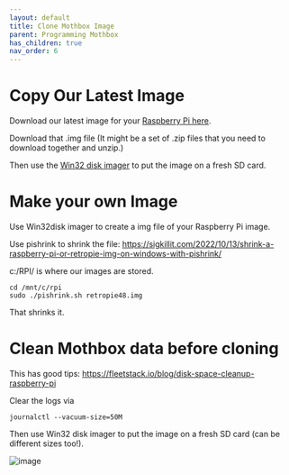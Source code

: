 ```yaml
---
layout: default
title: Clone Mothbox Image
parent: Programming Mothbox
has_children: true
nav_order: 6
---
```


# Copy Our Latest Image

Download our latest image for your [Raspberry Pi here](https://drive.google.com/drive/folders/1o3aGB1MZUrNxRoGycFVw_ofUQehrjuqF?usp=sharing).

Download that .img file (It might be a set of .zip files that you need to download together and unzip.)

Then use the [Win32 disk imager](https://sourceforge.net/projects/win32diskimager/) to put the image on a fresh SD card.


# Make your own Image
Use Win32disk imager to create a img file of your Raspberry Pi image.

Use pishrink to shrink the file:
https://sigkillit.com/2022/10/13/shrink-a-raspberry-pi-or-retropie-img-on-windows-with-pishrink/

c:/RPI/ is where our images are stored.

```
cd /mnt/c/rpi
sudo ./pishrink.sh retropie48.img
```
That shrinks it.



# Clean Mothbox data before cloning

This has good tips:
https://fleetstack.io/blog/disk-space-cleanup-raspberry-pi

Clear the logs via
```
journalctl --vacuum-size=50M
```

Then use Win32 disk imager to put the image on a fresh SD card (can be different sizes too!).

![image](https://github.com/Digital-Naturalism-Laboratories/Mothbox/assets/742627/caee452a-fef6-45ab-bd17-b40850fbc59d)

